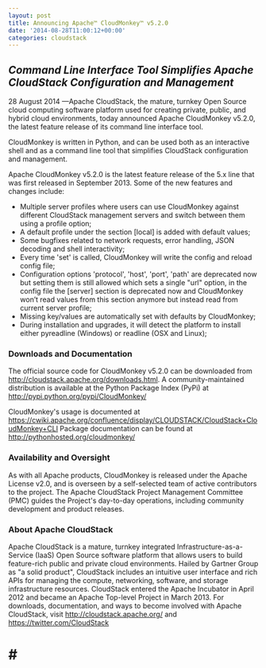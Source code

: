 ```yaml
---
layout: post
title: Announcing Apache™ CloudMonkey™ v5.2.0
date: '2014-08-28T11:00:12+00:00'
categories: cloudstack
---
```

<em><h2>Command Line Interface Tool Simplifies Apache CloudStack Configuration and Management</h2></em>

<p>28 August 2014 —Apache CloudStack, the mature, turnkey Open Source cloud computing software platform used for creating private, public, and hybrid cloud environments, today announced Apache
CloudMonkey v5.2.0, the latest feature release of its command line interface tool.</p>

<p>CloudMonkey is written in Python, and can be used both as an interactive shell and as a command line tool that simplifies CloudStack configuration and management.</p>

<p>Apache CloudMonkey v5.2.0 is the latest feature release of the 5.x line that was first released in September 2013. Some of the new features and changes include:</p>
<ul>
<li>Multiple server profiles where users can use CloudMonkey against different CloudStack management servers and switch between them using a profile option;</li>
<li>A default profile under the section [local] is added with default values;</li>
<li>Some bugfixes related to network requests, error handling, JSON decoding and shell interactivity;</li>
<li>Every time 'set' is called, CloudMonkey will write the config and reload config file;</li>
<li>Configuration options 'protocol', 'host', 'port', 'path' are deprecated now but setting them is still allowed which sets a single "url" option, in the config file the [server] section is deprecated now and CloudMonkey won’t read values from this section anymore but instead read from current server profile;</li>
<li>Missing key/values are automatically set with defaults by CloudMonkey;</li>
<li>During installation and upgrades, it will detect the platform to install either pyreadline (Windows) or readline (OSX and Linux);</li>
</ul>

<p><h3  id="downloadsanddocumentation">Downloads and Documentation</h3></p>
<p>The official source code for CloudMonkey v5.2.0 can be downloaded from <a href="http://cloudstack.apache.org/downloads.html">http://cloudstack.apache.org/downloads.html</a>. A community-maintained distribution is available at the Python Package Index (PyPi) at <a href="http://pypi.python.org/pypi/CloudMonkey/">http://pypi.python.org/pypi/CloudMonkey/</a></p>

<p>CloudMonkey's usage is documented at <a href="https://cwiki.apache.org/confluence/display/CLOUDSTACK/CloudStack+CloudMonkey+CLI">https://cwiki.apache.org/confluence/display/CLOUDSTACK/CloudStack+CloudMonkey+CLI</a>
Package documentation can be found at <a href="http://pythonhosted.org/cloudmonkey/">http://pythonhosted.org/cloudmonkey/</a></p>

<p><h3 id="availabilityandoversight">Availability and Oversight</h3></p>
<p>As with all Apache products, CloudMonkey is released under the Apache License v2.0, and is overseen by a self-selected team of active contributors to the project.  The Apache CloudStack Project Management Committee (PMC) guides the Project's day-to-day operations, including community development and product releases.</p>

<p><h3  id="aboutapachecloudstack">About Apache CloudStack</h3></p>
<p>Apache CloudStack is a mature, turnkey integrated Infrastructure-as-a-Service (IaaS) Open Source software platform that allows users to build feature-rich public and private cloud environments. Hailed by Gartner Group as "a solid product", CloudStack includes an intuitive user interface and rich APIs for managing the compute, networking, software, and storage infrastructure resources. CloudStack entered the Apache Incubator in April 2012 and became an Apache Top-level Project in March 2013. For downloads, documentation, and ways to become involved with Apache CloudStack, visit <a href="http://cloudstack.apache.org/">http://cloudstack.apache.org/</a> and <a href="https://twitter.com/CloudStack">https://twitter.com/CloudStack</a></p>

# # #
